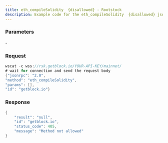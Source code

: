 ```yaml
---
title: eth_compileSolidity  {disallowed} - Rootstock
description: Example code for the eth_compileSolidity  {disallowed} json-rpc method. Сomplete guide on how to use eth_compileSolidity  {disallowed} json-rpc in GetBlock.io Web3 documentation.
---
```


### Parameters


\-

### Request

``` java
wscat -c wss://rsk.getblock.io/YOUR-API-KEY/mainnet/ 
# wait for connection and send the request body 
{"jsonrpc": "2.0",
"method": "eth_compileSolidity",
"params": [],
"id": "getblock.io"}
```

###  Response

``` java
{
    "result": "null",
    "id": "getblock.io",
    "status_code": 405,
    "message": "Method not allowed"
}
```

